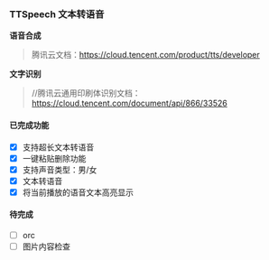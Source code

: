 ### TTSpeech 文本转语音

**语音合成**

>腾讯云文档：https://cloud.tencent.com/product/tts/developer

**文字识别**

>//腾讯云通用印刷体识别文档：https://cloud.tencent.com/document/api/866/33526

#### 已完成功能
- [x] 支持超长文本转语音
- [x] 一键粘贴删除功能
- [x] 支持声音类型：男/女
- [x] 文本转语音
- [x] 将当前播放的语音文本高亮显示
#### 待完成
- [ ] orc
- [ ] 图片内容检查
